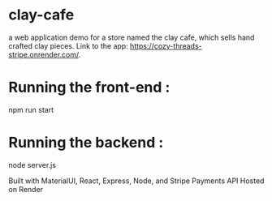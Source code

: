 # clay-cafe 
a web application demo for a store named the clay cafe, which sells hand crafted clay pieces. Link to the app: https://cozy-threads-stripe.onrender.com/. 
# Running the front-end : 
npm run start 
# Running the backend : 
node server.js

Built with MaterialUI, React, Express, Node, and Stripe Payments API 
Hosted on Render 
